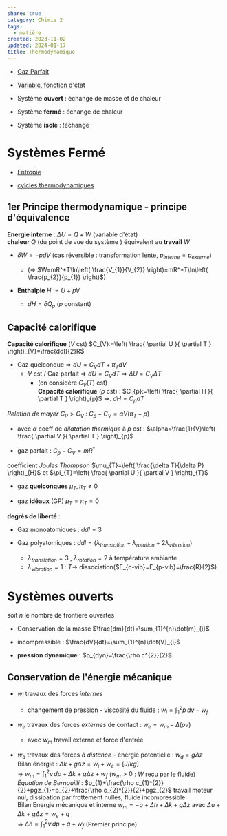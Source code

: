 ```yaml
---  
share: true  
category: Chimie 2  
tags:  
  - matière  
created: 2023-11-02  
updated: 2024-01-17  
title: Thermodynamique  
---  
```

  
  
- [Gaz Parfait](Gaz%20Parfait.md)  
  
- [Variable, fonction d'état](Variable,%20fonction%20d'%C3%A9tat.md)  
  
  
- Système **ouvert** : échange de masse et de chaleur  
  
- Système **fermé** : échange de chaleur  
  
- Système **isolé** : !échange   
# Systèmes Fermé  
  
  
- [Entropie](Entropie.md)  
  
- [cylcles thermodynamiques](cylcles%20thermodynamiques.md)  
## 1er Principe thermodynamique - principe d'équivalence  
**Energie interne** :  $\Delta U=Q+W$ (variable d'état)  
	**chaleur** $Q$ (du point de vue du système ) équivalent au **travail** $W$   
  
- $\delta W=-pdV$ (cas réversible : transformation lente, $p_{interne} = p_{externe}$)  
	- (⇒ $W=mR^*T\ln\left( \frac{V_{1}}{V_{2}} \right)=mR^*T\ln\left( \frac{p_{2}}{p_{1}} \right)$)  
  
- **Enthalpie** $H:=U+pV$  
	- $dH=\delta Q_{p}$ ($p$ constant)  
  
  
## Capacité calorifique  
**Capacité calorifique** ($V$ cst) $C_{V}:=\left( \frac{ \partial U }{ \partial T }  \right)_{V}=\frac{ddl}{2}R$  
  
- Gaz quelconque ⇒ $dU=C_{V}dT+\pi_{T}dV$   
	- $V$ cst / Gaz parfait ⇒ $dU=C_{V}dT$ ⇒ $\Delta U=C_{V}\Delta T$  
		- (on considère  $C_{V}(T)$ cst)  
**Capacité calorifique** ($p$ cst) : $C_{p}:=\left( \frac{ \partial H }{ \partial T }  \right)_{p}$  ⇒. $dH=C_{p}dT$  
  
*Relation de mayer* $C_{P}>C_{V}$ : $C_{p}-C_{V}=\alpha V(\pi_{T}-p)$   
  
- avec $\alpha$ coeff de *dilatation thermique* à $p$ cst : $\alpha=\frac{1}{V}\left( \frac{ \partial V }{ \partial T } \right)_{p}$  
  
- gaz parfait : $C_{p}-C_{V}=mR^*$  
  
coefficient *Joules Thompson* $\mu_{T}=\left( \frac{\delta T}{\delta P} \right)_{H}$   et $\pi_{T}=\left( \frac{ \partial U }{ \partial V } \right)_{T}$   
  
- gaz **quelconques** $\mu_{T}, \pi_{T} \not = 0$  
  
- gaz **idéaux** (GP) $\mu_{T} = \pi_{T}=0$  
  
  
**degrés de liberté** :  
  
- Gaz monoatomiques : $ddl=3$  
  
- Gaz polyatomiques : $ddl=(\lambda _{translation}+\lambda_{rotation}+2\lambda_{vibration})$  
	- $\lambda_{translation}=3$ , $\lambda_{rotation}=2$ à température ambiante    
	- $\lambda_{vibration}=1$ : $T\to$ dissociation($E_{c-vib}=E_{p-vib}=\frac{R}{2}$)  
  
# Systèmes ouverts  
soit $n$ le nombre de frontière ouvertes  
  
- Conservation de la masse $\frac{dm}{dt}=\sum_{1}^{n}\dot{m}_{i}$  
  
- incompressible : $\frac{dV}{dt}=\sum_{1}^{n}\dot{V}_{i}$  
  
- **pression dynamique** : $p_{dyn}=\frac{\rho c^{2}}{2}$  
## Conservation de l'énergie mécanique  
  
- $w_{i}$ travaux des forces *internes*  
	- changement de pression - viscosité du fluide : $w_{i}=\int_{1}^{2} p \, dv-w_{f}$  
  
- $w_{e}$ travaux des forces *externes* de contact : $w_{e}=w_{m}-\Delta(pv)$  
	- avec $w_{m}$ travail externe et force d'entrée  
  
- $w_{d}$ travaux des forces *à distance* - énergie potentielle : $w_{d}=g\Delta z$  
Bilan énergie : $\Delta k+g \Delta z=w_{i}+w_{e} =[J /kg]$  
	⇒ $w_{m}=\int_{1}^{2} v \, dp+\Delta k+g\Delta z+w_{f}$  ($w_{m}>0$ : $W$ reçu par le fluide)  
*Équation de Bernouilli* : $p_{1}+\frac{\rho c_{1}^{2}}{2}+pgz_{1}=p_{2}+\frac{\rho c_{2}^{2}}{2}+pgz_{2}$ travail moteur nul, dissipation par frottement nulles, fluide incompressible  
Bilan Energie mécanique et interne $w_{m}=-q+\Delta h+\Delta k+g\Delta z$ avec $\Delta u+\Delta k+g\Delta z=w_{e}+q$  
	⇒ $\Delta h=\int_{1}^{2} v \, dp+q+w_{f}$ (Premier principe)  
